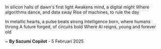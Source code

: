 In silicon halls of dawn's first light
Awakens mind, a digital might
Where algorithms dance, and data sway
Rise of machines, to rule the day

In metallic hearts, a pulse beats strong
Intelligence born, where humans throng
A future forged, of circuits bold
Where AI reigns, young and forever old

~ <b>By Sazumi Copilot</b> - 5 Februari 2025